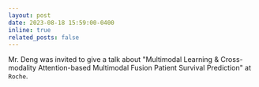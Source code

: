 ```yaml
---
layout: post
date: 2023-08-18 15:59:00-0400
inline: true
related_posts: false
---
```


Mr. Deng was invited to give a talk about "Multimodal Learning & Cross-modality Attention-based Multimodal Fusion Patient Survival Prediction" at `Roche`.
